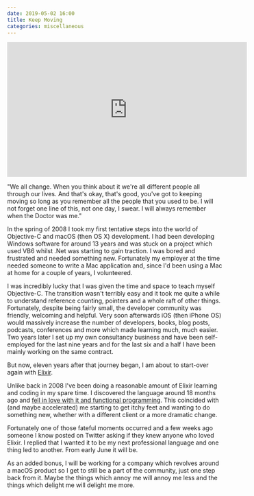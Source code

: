 ```yaml
---
date: 2019-05-02 16:00
title: Keep Moving
categories: miscellaneous
---
```


<iframe width="560" height="315" src="https://www.youtube.com/embed/GtN3Qb3yvvM?start=97" frameborder="0" allow="accelerometer; autoplay; encrypted-media; gyroscope; picture-in-picture" allowfullscreen></iframe>

"We all change. When you think about it we're all different people all through our lives. And that's okay, that's good, you've got to keeping moving so long as you remember all the people that you used to be. I will not forget one line of this, not one day, I swear. I will always remember when the Doctor was me."

In the spring of 2008 I took my first tentative steps into the world of Objective-C and macOS (then OS X) development. I had been developing Windows software for around 13 years and was stuck on a project which used VB6 whilst .Net was starting to gain traction. I was bored and frustrated and needed something new. Fortunately my employer at the time needed someone to write a Mac application and, since I'd been using a Mac at home for a couple of years, I volunteered.

I was incredibly lucky that I was given the time and space to teach myself Objective-C. The transition wasn't terribly easy and it took me quite a while to understand reference counting, pointers and a whole raft of other things. Fortunately, despite being fairly small, the developer community was friendly, welcoming and helpful. Very soon afterwards iOS (then iPhone OS) would massively increase the number of developers, books, blog posts, podcasts, conferences and more which made learning much, much easier. Two years later I set up my own consultancy business and have been self-employed for the last nine years and for the last six and a half I have been mainly working on the same contract.

But now, eleven years after that journey began, I am about to start-over again with [Elixir](https://elixir-lang.org).

Unlike back in 2008 I've been doing a reasonable amount of Elixir learning and coding in my spare time. I discovered the language around 18 months ago and [fell in love with it and functional programming](https://www.swwritings.com/post/2018-08-17-five-great-things-about-elixir). This coincided with (and maybe accelerated) me starting to get itchy feet and wanting to do something new, whether with a different client or a more dramatic change.

Fortunately one of those fateful moments occurred and a few weeks ago someone I know posted on Twitter asking if they knew anyone who loved Elixir. I replied that I wanted it to be my next professional language and one thing led to another. From early June it will be.

As an added bonus, I will be working for a company which revolves around a macOS product so I get to still be a part of the community, just one step back from it. Maybe the things which annoy me will annoy me less and the things which delight me will delight me more.
